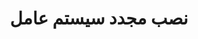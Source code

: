 ---
id: serversCloudReinstallOS
title: نصب مجدد سیستم عامل
slug: /servers/cloud-server/reinstall-os
---